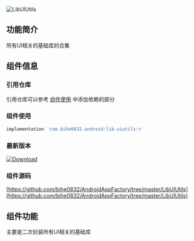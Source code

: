 ![LibUIUtils](https://img.shields.io/badge/AndroidAppFactory-LibUIUtils-brightgreen)
## 功能简介
    	
所有UI相关的基础库的合集

## 组件信息

### 引用仓库

引用仓库可以参考 [组件使用](./../start.md) 中添加依赖的部分

### 组件使用

```groovy
implementation 'com.bihe0832.android:lib-uiutils:+'
```

### 最新版本

[ ![Download](https://api.bintray.com/packages/bihe0832/android/lib-uiutils/images/download.svg) ](https://bintray.com/bihe0832/android/lib-uiutils/_latestVersion)


### 组件源码

[https://github.com/bihe0832/AndroidAppFactory/tree/master/LibUIUtils](https://github.com/bihe0832/AndroidAppFactory/tree/master/LibUIUtils)

## 组件功能

主要是二次封装所有UI相关的基础库